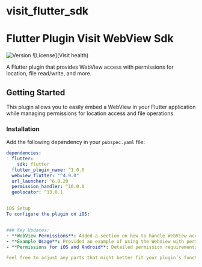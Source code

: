 # visit_flutter_sdk
# Flutter Plugin Visit WebView Sdk

![Version](0.0.1) ![License](Visit health)

A Flutter plugin that provides WebView access with permissions for location, file read/write, and more.

## Getting Started

This plugin allows you to easily embed a WebView in your Flutter application while managing permissions for location access and file operations.

### Installation

Add the following dependency in your `pubspec.yaml` file:

```yaml
dependencies:
  flutter:
    sdk: flutter
  flutter_plugin_name: ^1.0.0
  webview_flutter: "^4.9.0"
  url_launcher: ^6.0.20
  permission_handler: ^10.0.0
  geolocator: ^13.0.1


iOS Setup
To configure the plugin on iOS:


### Key Updates:
- **WebView Permissions**: Added a section on how to handle WebView access and permission management.
- **Example Usage**: Provided an example of using the WebView with permission callbacks.
- **Permissions for iOS and Android**: Detailed permission requirements for location and file access.

Feel free to adjust any parts that might better fit your plugin’s functionality! Let me know if you need more help.

